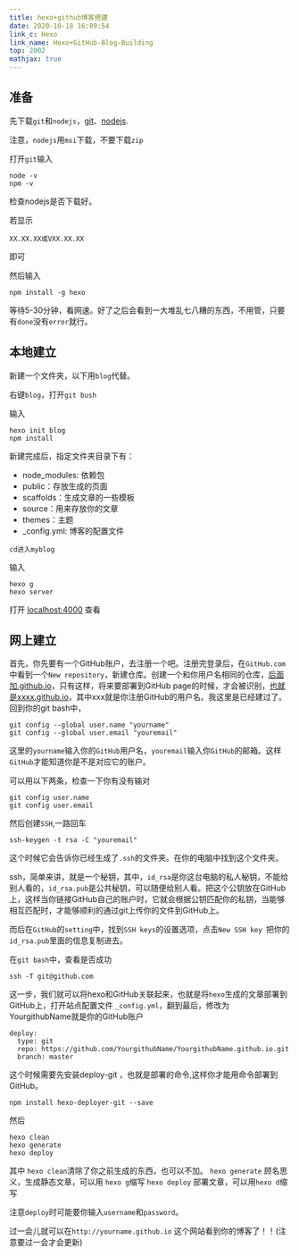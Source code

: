 ```yaml
---
title: hexo+github博客搭建
date: 2020-10-18 16:09:54
link_c: Hexo
link_name: Hexo+GitHub-Blog-Building
top: 2002
mathjax: true
---
```




## 准备

​先下载`git`和`nodejs`，[git](https://git-scm.com/downloads)、[nodejs](https://nodejs.org/en/download/).

注意，`nodejs`用`msi`下载，不要下载`zip`

<!--more-->

​打开`git`输入

```
node -v
npm -v
```

​检查nodejs是否下载好。

​若显示
```
XX.XX.XX或VXX.XX.XX
```

​即可

​然后输入

```
npm install -g hexo
```

​等待5-30分钟，看网速。好了之后会看到一大堆乱七八糟的东西，不用管，只要有`done`没有`error`就行。

## 本地建立

​新建一个文件夹，以下用`blog`代替。

​右键`blog`，打开`git bush`

​输入

```
hexo init blog
npm install
```

​新建完成后，指定文件夹目录下有：

- node_modules: 依赖包
- public：存放生成的页面
- scaffolds：生成文章的一些模板
- source：用来存放你的文章
- themes：主题
- _config.yml: 博客的配置文件

`cd进入myblog`

​输入

```
hexo g
hexo server
```

​打开 [localhost:4000](localhost:4000) 查看

## 网上建立
​首先，你先要有一个GitHub账户，去注册一个吧。注册完登录后，在`GitHub.com`中看到一个`New repository`，新建仓库。
​创建一个和你用户名相同的仓库，[后面加.github.io](http://XXX.github.io/)，只有这样，将来要部署到GitHub page的时候，才会被识别，[也就是xxxx.github.io](http://XXX.github.io/)，其中xxx就是你注册GitHub的用户名。我这里是已经建过了。
​回到你的git bash中，

```
git config --global user.name "yourname"
git config --global user.email "youremail"
```

​这里的`yourname`输入你的`GitHub`用户名，`youremail`输入你`GitHub`的邮箱。这样`GitHub`才能知道你是不是对应它的账户。

​可以用以下两条，检查一下你有没有输对

```
git config user.name
git config user.email
```

​然后创建`SSH`,一路回车

```
ssh-keygen -t rsa -C "youremail"
```

​这个时候它会告诉你已经生成了`.ssh`的文件夹。在你的电脑中找到这个文件夹。

​ssh，简单来讲，就是一个秘钥，其中，`id_rsa`是你这台电脑的私人秘钥，不能给别人看的，`id_rsa.pub`是公共秘钥，可以随便给别人看。把这个公钥放在GitHub上，这样当你链接GitHub自己的账户时，它就会根据公钥匹配你的私钥，当能够相互匹配时，才能够顺利的通过git上传你的文件到GitHub上。

​而后在`GitHub`的`setting`中，找到`SSH keys`的设置选项，点击`New SSH key `把你的`id_rsa.pub`里面的信息复制进去。

​在`git bash`中，查看是否成功

```
ssh -T git@github.com
```

​这一步，我们就可以将hexo和GitHub关联起来，也就是将`hexo`生成的文章部署到GitHub上，打开站点配置文件 `_config.yml`，翻到最后，修改为
YourgithubName就是你的GitHub账户

```
deploy:
  type: git
  repo: https://github.com/YourgithubName/YourgithubName.github.io.git
  branch: master
```

​这个时候需要先安装deploy-git ，也就是部署的命令,这样你才能用命令部署到GitHub。

```
npm install hexo-deployer-git --save
```

​然后

```
hexo clean
hexo generate
hexo deploy
```

​其中 `hexo clean`清除了你之前生成的东西，也可以不加。
`hexo generate` 顾名思义，生成静态文章，可以用 `hexo g`缩写
​`hexo deploy` 部署文章，可以用`hexo d`缩写

​注意`deploy`时可能要你输入`username`和`password`。

​过一会儿就可以在`http://yourname.github.io` 这个网站看到你的博客了！！(注意要过一会才会更新)